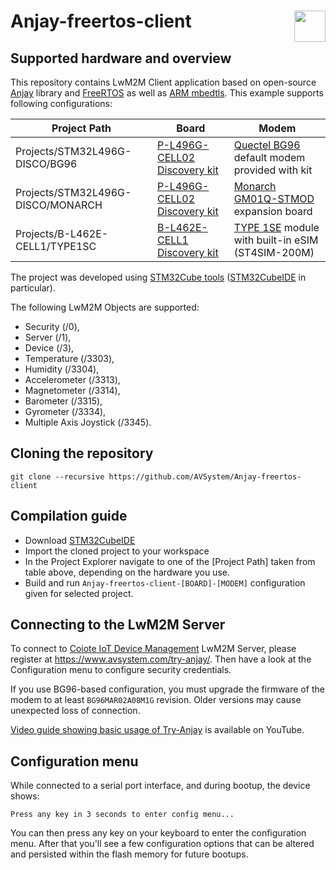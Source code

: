 # Anjay-freertos-client [<img align="right" height="50px" src="https://avsystem.github.io/Anjay-doc/_images/avsystem_logo.png">](http://www.avsystem.com/)


## Supported hardware and overview

This repository contains LwM2M Client application based on open-source [Anjay](https://github.com/AVSystem/Anjay) library and [FreeRTOS](https://www.freertos.org) as well as [ARM mbedtls](https://github.com/ARMmbed/mbedtls). This example supports following configurations:

| Project Path | Board | Modem |
|--------------|-------|-------|
| Projects/STM32L496G-DISCO/BG96 | [P-L496G-CELL02 Discovery kit](https://www.st.com/en/evaluation-tools/p-l496g-cell02.html) | [Quectel BG96](https://www.st.com/en/evaluation-tools/b-cell-gm01q.html) default modem provided with kit |
| Projects/STM32L496G-DISCO/MONARCH | [P-L496G-CELL02 Discovery kit](https://www.st.com/en/evaluation-tools/p-l496g-cell02.html) | [Monarch GM01Q-STMOD](https://www.st.com/en/evaluation-tools/b-cell-gm01q.html) expansion board |
| Projects/B-L462E-CELL1/TYPE1SC | [B-L462E-CELL1 Discovery kit](https://www.st.com/en/evaluation-tools/b-l462e-cell1.html) | [TYPE 1SE](https://www.murata.com/en-eu/products/connectivitymodule/lpwa/overview/lineup/type-1se) module with built-in eSIM (ST4SIM-200M)|

The project was developed using [STM32Cube tools](https://www.st.com/en/ecosystems/stm32cube.html) ([STM32CubeIDE](https://www.st.com/en/development-tools/stm32cubeide.html) in particular).

The following LwM2M Objects are supported:

- Security (/0),
- Server (/1),
- Device (/3),
- Temperature (/3303),
- Humidity (/3304),
- Accelerometer (/3313),
- Magnetometer (/3314),
- Barometer (/3315),
- Gyrometer (/3334),
- Multiple Axis Joystick (/3345).


## Cloning the repository

```
git clone --recursive https://github.com/AVSystem/Anjay-freertos-client
```

## Compilation guide

 - Download [STM32CubeIDE](https://www.st.com/en/development-tools/stm32cubeide.html)
 - Import the cloned project to your workspace
 - In the Project Explorer navigate to one of the [Project Path] taken from table above, depending on the hardware you use.
 - Build and run `Anjay-freertos-client-[BOARD]-[MODEM]` configuration given for selected project.

## Connecting to the LwM2M Server

To connect to [Coiote IoT Device Management](https://www.avsystem.com/products/coiote-iot-device-management-platform/) LwM2M Server, please register at https://www.avsystem.com/try-anjay/. Then have a look at the Configuration menu to configure security credentials.

If you use BG96-based configuration, you must upgrade the firmware of the modem to at least `BG96MAR02A08M1G` revision. Older versions may cause unexpected loss of connection.

[Video guide showing basic usage of Try-Anjay](https://www.youtube.com/watchv=fgy38XfttM8) is available on YouTube.


## Configuration menu

While connected to a serial port interface, and during bootup, the device shows:

```
Press any key in 3 seconds to enter config menu...
```

You can then press any key on your keyboard to enter the configuration menu. After that you'll see a few configuration options that can be altered and persisted within the flash memory for future bootups.
